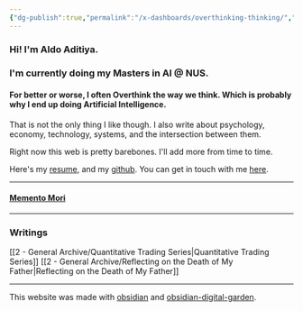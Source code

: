 ```yaml
---
{"dg-publish":true,"permalink":"/x-dashboards/overthinking-thinking/","tags":"gardenEntry"}
---
```



### Hi! I'm Aldo Aditiya. 
### I'm currently doing my Masters in AI @ NUS.

#### For better or worse, I often Overthink the way we think. Which is probably why I end up doing Artificial Intelligence.

That is not the only thing I like though. I also write about psychology, economy, technology, systems, and the intersection between them.

Right now this web is pretty barebones. I'll add more from time to time.

Here's my [resume](https://drive.google.com/file/d/1zBxZFSaWZ8DIdKtqdHrzLR6DY4PildvG/view?usp=share_link), and my [github](https://github.com/Aldo-Aditiya/).
You can get in touch with me [here](https://www.linkedin.com/in/aldo-aditiya/).

---

#### [Memento Mori](Reflecting%20on%20the%20Death%20of%20My%20Father.md)

---

### Writings

[[2 - General Archive/Quantitative Trading Series\|Quantitative Trading Series]]
[[2 - General Archive/Reflecting on the Death of My Father\|Reflecting on the Death of My Father]]

---
This website was made with [obsidian](https://obsidian.md/) and [obsidian-digital-garden](https://github.com/oleeskild/obsidian-digital-garden).